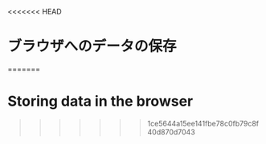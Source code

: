 
<<<<<<< HEAD
# ブラウザへのデータの保存
=======
# Storing data in the browser
>>>>>>> 1ce5644a15ee141fbe78c0fb79c8f40d870d7043
